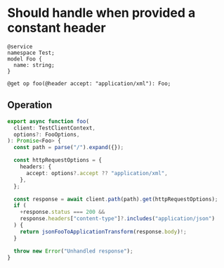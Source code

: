 # Should handle when provided a constant header

```tsp
@service
namespace Test;
model Foo {
  name: string;
}

@get op foo(@header accept: "application/xml"): Foo;

```

## Operation

```ts src/api/testClientOperations.ts function foo
export async function foo(
  client: TestClientContext,
  options?: FooOptions,
): Promise<Foo> {
  const path = parse("/").expand({});

  const httpRequestOptions = {
    headers: {
      accept: options?.accept ?? "application/xml",
    },
  };

  const response = await client.path(path).get(httpRequestOptions);
  if (
    +response.status === 200 &&
    response.headers["content-type"]?.includes("application/json")
  ) {
    return jsonFooToApplicationTransform(response.body)!;
  }

  throw new Error("Unhandled response");
}
```
